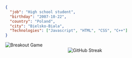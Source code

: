 ```json
{
  "job": "High school student",
  "birthday": "2007-10-22",
  "country": "Poland",
  "city": "Bielsko-Biala",
  "Technologies": ["Javascript", "HTML", "CSS", "C++"]
}
```

<picture>
  <source
    media="(prefers-color-scheme: dark)"
    srcset="https://raw.githubusercontent.com/adamx4566/github-breakout/refs/heads/github-breakout/images/breakout-dark.svg"
  />
  <source
    media="(prefers-color-scheme: light)"
    srcset="https://raw.githubusercontent.com/adamx4566/github-breakout/refs/heads/github-breakout/images/breakout-light.svg"
  />
  <img alt="Breakout Game" src="https://raw.githubusercontent.com/adamx4566/github-breakout/refs/heads/github-breakout/images/breakout-light.svg" />
</picture>

<br>

<div align="center">
<img src="https://github-readme-streak-stats.herokuapp.com?user=adamx4566&theme=transparent&hide_border=true" alt="GitHub Streak"/>
</div>
